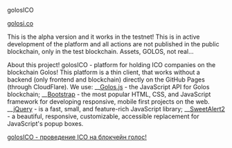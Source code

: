 golosICO

[golosi.co](https://golosi.co)

This is the alpha version and it works in the testnet!
This is in active development of the platform and all actions are not published in the public blockchain, only in the test blockchain. Assets, GOLOS, not real...

About this project!
golosICO - platform for holding ICO companies on the blockchain Golos! This platform is a thin client, that works without a backend (only frontend and blockchain) directly on the GitHub Pages (through CloudFlare).
We use:
__[Golos.js](https://github.com/GolosChain/golos-js) - the JavaScript API for Golos blockchain;
__[Bootstrap](https://github.com/twbs/bootstrap) - the most popular HTML, CSS, and JavaScript framework for developing responsive, mobile first projects on the web.
__[jQuery](https://github.com/jquery/jquery) - is a fast, small, and feature-rich JavaScript library;
__[SweetAlert2](https://github.com/limonte/sweetalert2) - a beautiful, responsive, customizable, accessible replacement for JavaScript's popup boxes.

[golosICO - проведение ICO на блокчейн голос!](https://golos.io/ru--otkrytyij-kod/@melnikaite/golosico-provedenie-ico-na-blokchein-golos)